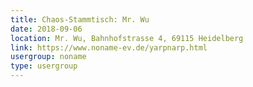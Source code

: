 ```yaml
---
title: Chaos-Stammtisch: Mr. Wu
date: 2018-09-06
location: Mr. Wu, Bahnhofstrasse 4, 69115 Heidelberg
link: https://www.noname-ev.de/yarpnarp.html
usergroup: noname
type: usergroup
---
```

